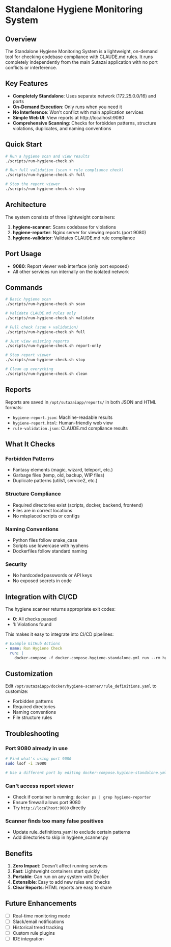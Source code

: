 # Standalone Hygiene Monitoring System

## Overview

The Standalone Hygiene Monitoring System is a lightweight, on-demand tool for checking codebase compliance with CLAUDE.md rules. It runs completely independently from the main Sutazai application with no port conflicts or interference.

## Key Features

- **Completely Standalone**: Uses separate network (172.25.0.0/16) and ports
- **On-Demand Execution**: Only runs when you need it
- **No Interference**: Won't conflict with main application services
- **Simple Web UI**: View reports at http://localhost:9080
- **Comprehensive Scanning**: Checks for forbidden patterns, structure violations, duplicates, and naming conventions

## Quick Start

```bash
# Run a hygiene scan and view results
./scripts/run-hygiene-check.sh

# Run full validation (scan + rule compliance check)
./scripts/run-hygiene-check.sh full

# Stop the report viewer
./scripts/run-hygiene-check.sh stop
```

## Architecture

The system consists of three lightweight containers:

1. **hygiene-scanner**: Scans codebase for violations
2. **hygiene-reporter**: Nginx server for viewing reports (port 9080)
3. **hygiene-validator**: Validates CLAUDE.md rule compliance

## Port Usage

- **9080**: Report viewer web interface (only port exposed)
- All other services run internally on the isolated network

## Commands

```bash
# Basic hygiene scan
./scripts/run-hygiene-check.sh scan

# Validate CLAUDE.md rules only
./scripts/run-hygiene-check.sh validate

# Full check (scan + validation)
./scripts/run-hygiene-check.sh full

# Just view existing reports
./scripts/run-hygiene-check.sh report-only

# Stop report viewer
./scripts/run-hygiene-check.sh stop

# Clean up everything
./scripts/run-hygiene-check.sh clean
```

## Reports

Reports are saved in `/opt/sutazaiapp/reports/` in both JSON and HTML formats:
- `hygiene-report.json`: Machine-readable results
- `hygiene-report.html`: Human-friendly web view
- `rule-validation.json`: CLAUDE.md compliance results

## What It Checks

### Forbidden Patterns
- Fantasy elements (magic, wizard, teleport, etc.)
- Garbage files (temp, old, backup, WIP files)
- Duplicate patterns (utils1, service2, etc.)

### Structure Compliance
- Required directories exist (scripts, docker, backend, frontend)
- Files are in correct locations
- No misplaced scripts or configs

### Naming Conventions
- Python files follow snake_case
- Scripts use lowercase with hyphens
- Dockerfiles follow standard naming

### Security
- No hardcoded passwords or API keys
- No exposed secrets in code

## Integration with CI/CD

The hygiene scanner returns appropriate exit codes:
- **0**: All checks passed
- **1**: Violations found

This makes it easy to integrate into CI/CD pipelines:

```yaml
# Example GitHub Actions
- name: Run Hygiene Check
  run: |
    docker-compose -f docker-compose.hygiene-standalone.yml run --rm hygiene-scanner
```

## Customization

Edit `/opt/sutazaiapp/docker/hygiene-scanner/rule_definitions.yaml` to customize:
- Forbidden patterns
- Required directories
- Naming conventions
- File structure rules

## Troubleshooting

### Port 9080 already in use
```bash
# Find what's using port 9080
sudo lsof -i :9080

# Use a different port by editing docker-compose.hygiene-standalone.yml
```

### Can't access report viewer
- Check if container is running: `docker ps | grep hygiene-reporter`
- Ensure firewall allows port 9080
- Try `http://localhost:9080` directly

### Scanner finds too many false positives
- Update rule_definitions.yaml to exclude certain patterns
- Add directories to skip in hygiene_scanner.py

## Benefits

1. **Zero Impact**: Doesn't affect running services
2. **Fast**: Lightweight containers start quickly
3. **Portable**: Can run on any system with Docker
4. **Extensible**: Easy to add new rules and checks
5. **Clear Reports**: HTML reports are easy to share

## Future Enhancements

- [ ] Real-time monitoring mode
- [ ] Slack/email notifications
- [ ] Historical trend tracking
- [ ] Custom rule plugins
- [ ] IDE integration